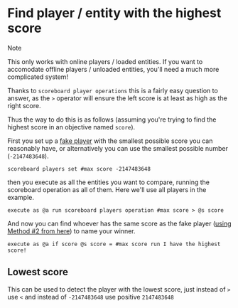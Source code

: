 # Find player / entity with the highest score

> [!NOTE]
> This only works with online players / loaded entities. If you want to accomodate offline players / unloaded entities, you'll need a much more complicated system!

Thanks to `scoreboard player operations` this is a fairly easy question to answer, as the `>` operator will ensure the left score is at least as high as the right score.

Thus the way to do this is as follows (assuming you're trying to find the highest score in an objective named `score`).

First you set up a [fake player](/wiki/questions/fakeplayer) with the smallest possible score you can reasonably have, or alternatively you can use the smallest possible number (`-2147483648`).

    scoreboard players set #max score -2147483648

then you execute as all the entities you want to compare, running the scoreboard operation as all of them. Here we'll use all players in the example.

    execute as @a run scoreboard players operation #max score > @s score

And now you can find whoever has the same score as the fake player ([using Method #2 from here](/wiki/questions/findsamescoreentity/)) to name your winner.

    execute as @a if score @s score = #max score run I have the highest score!

## Lowest score

This can be used to detect the player with the lowest score, just instead of `>` use `<` and instead of `-2147483648` use positive `2147483648`
